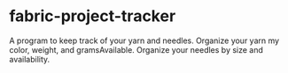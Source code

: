 # fabric-project-tracker
A program to keep track of your yarn and needles.  Organize your yarn my color, weight, and gramsAvailable.  Organize your needles by size and availability.
